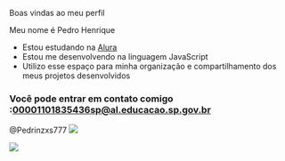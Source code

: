 Boas vindas ao meu perfil 

Meu nome é Pedro Henrique

- Estou estudando na [Alura](https://www.alura.com.br)
- Estou me desenvolvendo na linguagem JavaScript
- Utilizo esse espaço para minha organização e compartilhamento dos meus projetos desenvolvidos

### Você pode entrar em contato comigo :00001101835436sp@al.educacao.sp.gov.br

@Pedrinzxs777
![](https://media1.tenor.com/m/C3N_tXT2OjQAAAAd/abell46s-reface.gif)

![](https://media1.tenor.com/m/wGKbmUEHbF8AAAAd/abell46s-reface.gif)
